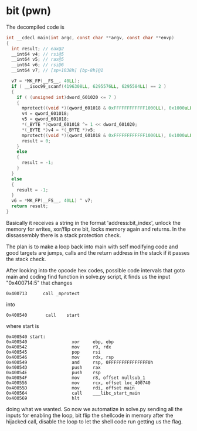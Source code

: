 
#  bit (pwn)

The decompiled code is

```C
int __cdecl main(int argc, const char **argv, const char **envp)
{
  int result; // eax@2
  __int64 v4; // rsi@5
  __int64 v5; // rax@5
  __int64 v6; // rsi@6
  __int64 v7; // [sp+1038h] [bp-8h]@1

  v7 = *MK_FP(__FS__, 40LL);
  if ( __isoc99_scanf(4196308LL, 6295576LL, 6295584LL) == 2 )
  {
    if ( (unsigned int)dword_601020 <= 7 )
    {
      mprotect((void *)(qword_601018 & 0xFFFFFFFFFFFF1000LL), 0x1000uLL, 7);
      v4 = qword_601018;
      v5 = qword_601018;
      *(_BYTE *)qword_601018 ^= 1 << dword_601020;
      *(_BYTE *)v4 = *(_BYTE *)v5;
      mprotect((void *)(qword_601018 & 0xFFFFFFFFFFFF1000LL), 0x1000uLL, 5);
      result = 0;
    }
    else
    {
      result = -1;
    }
  }
  else
  {
    result = -1;
  }
  v6 = *MK_FP(__FS__, 40LL) ^ v7;
  return result;
}
```

Basically it receives a string in the format 'address:bit_index',
 unlock the memory for writes, xor/flip one bit, locks memory again and returns.
In the dissassembly there is a stack protection check.

The plan is to make a loop back into main with self modifying code and 
 good targets are jumps, calls and the return address in the stack 
 if it passes the stack check.

After looking into the opcode hex codes, possible code intervals that goto
 main and coding find function in solve.py script, it finds us 
 the input "0x400714:5" that changes

```
0x400713      call _mprotect
```

into

```
0x400540       call    start
```

where start is

```
0x400540 start:
0x400540                 xor     ebp, ebp
0x400542                 mov     r9, rdx
0x400545                 pop     rsi
0x400546                 mov     rdx, rsp
0x400549                 and     rsp, 0FFFFFFFFFFFFFFF0h
0x40054D                 push    rax
0x40054E                 push    rsp
0x40054F                 mov     r8, offset nullsub_1
0x400556                 mov     rcx, offset loc_400740
0x40055D                 mov     rdi, offset main
0x400564                 call    ___libc_start_main
0x400569                 hlt
```

doing what we wanted. So now we automatize in solve.py sending all the
inputs for enabling the loop, bit flip the shellcode in memory after
the hijacked call, disable the loop to let the shell code run getting us the flag.
